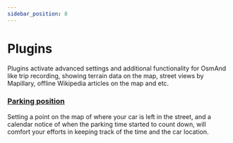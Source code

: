 ```yaml
---
sidebar_position: 8
---
```


# Plugins 

Plugins activate advanced settings and additional functionality for OsmAnd like trip recording, showing terrain data on the map, street views by Mapillary, offline Wikipedia articles on the map and etc.

### [Parking position](./parking/)

Setting a point on the map of where your car is left in the street, and a calendar notice of when the parking time started to count down, will comfort your efforts in keeping track of the time and the car location.



